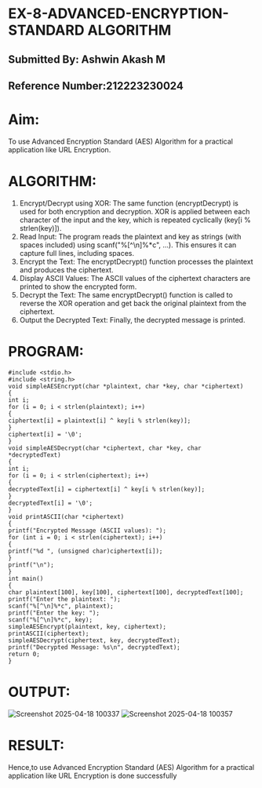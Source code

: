 # EX-8-ADVANCED-ENCRYPTION-STANDARD ALGORITHM
## Submitted By: Ashwin Akash M
## Reference Number:212223230024
# Aim:
To use Advanced Encryption Standard (AES) Algorithm for a practical application like URL Encryption.

# ALGORITHM:
1. Encrypt/Decrypt using XOR: The same function (encryptDecrypt) is used for
both encryption and decryption. XOR is applied between each character of the input
and the key, which is repeated cyclically (key[i % strlen(key)]).
2. Read Input: The program reads the plaintext and key as strings (with spaces
included) using scanf("%[^\n]%*c", ...). This ensures it can capture full lines,
including spaces.
3. Encrypt the Text: The encryptDecrypt() function processes the plaintext and
produces the ciphertext.
4. Display ASCII Values: The ASCII values of the ciphertext characters are printed to
show the encrypted form.
5. Decrypt the Text: The same encryptDecrypt() function is called to reverse the
XOR operation and get back the original plaintext from the ciphertext.
6. Output the Decrypted Text: Finally, the decrypted message is printed.
# PROGRAM:
```
#include <stdio.h>
#include <string.h>
void simpleAESEncrypt(char *plaintext, char *key, char *ciphertext)
{
int i;
for (i = 0; i < strlen(plaintext); i++)
{
ciphertext[i] = plaintext[i] ^ key[i % strlen(key)];
}
ciphertext[i] = '\0';
}
void simpleAESDecrypt(char *ciphertext, char *key, char *decryptedText)
{
int i;
for (i = 0; i < strlen(ciphertext); i++)
{
decryptedText[i] = ciphertext[i] ^ key[i % strlen(key)];
}
decryptedText[i] = '\0';
}
void printASCII(char *ciphertext)
{
printf("Encrypted Message (ASCII values): ");
for (int i = 0; i < strlen(ciphertext); i++)
{
printf("%d ", (unsigned char)ciphertext[i]);
}
printf("\n");
}
int main()
{
char plaintext[100], key[100], ciphertext[100], decryptedText[100];
printf("Enter the plaintext: ");
scanf("%[^\n]%*c", plaintext);
printf("Enter the key: ");
scanf("%[^\n]%*c", key);
simpleAESEncrypt(plaintext, key, ciphertext);
printASCII(ciphertext);
simpleAESDecrypt(ciphertext, key, decryptedText);
printf("Decrypted Message: %s\n", decryptedText);
return 0;
}

```
# OUTPUT:
![Screenshot 2025-04-18 100337](https://github.com/user-attachments/assets/1bf464f7-0134-449c-8749-3d953c1ba79f)
![Screenshot 2025-04-18 100357](https://github.com/user-attachments/assets/1cd06515-d55f-4880-a3c2-9efb0216cc52)


# RESULT:
Hence,to use Advanced Encryption Standard (AES) Algorithm for a practical
application like URL Encryption is done successfully

